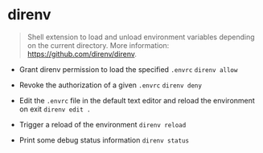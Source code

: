 # direnv
> Shell extension to load and unload environment variables depending on the current directory.
> More information: <https://github.com/direnv/direnv>.

- Grant direnv permission to load the specified `.envrc`
`direnv allow`

- Revoke the authorization of a given `.envrc`
`direnv deny`

- Edit the `.envrc` file in the default text editor and reload the environment on exit
`direnv edit .`

- Trigger a reload of the environment
`direnv reload`

- Print some debug status information
`direnv status`
